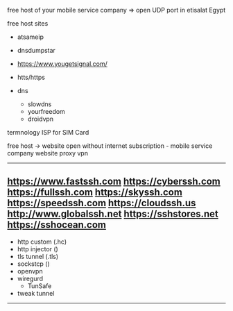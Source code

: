 free host of your mobile service company => open UDP port in etisalat Egypt

free host sites
- atsameip
- dnsdumpstar
- https://www.yougetsignal.com/

- htts/https
- dns
	- slowdns
	- yourfreedom
	- droidvpn

termnology
ISP for SIM Card


free host -> website open without internet subscription
	- mobile service company website
proxy
vpn

---
https://www.fastssh.com
https://cyberssh.com
https://fullssh.com
https://skyssh.com
https://speedssh.com
https://cloudssh.us
http://www.globalssh.net
https://sshstores.net
https://sshocean.com
---
- http custom (.hc)
- http injector ()
- tls tunnel (.tls)
- sockstcp ()
- openvpn
- wiregurd
	- TunSafe
- tweak tunnel
---